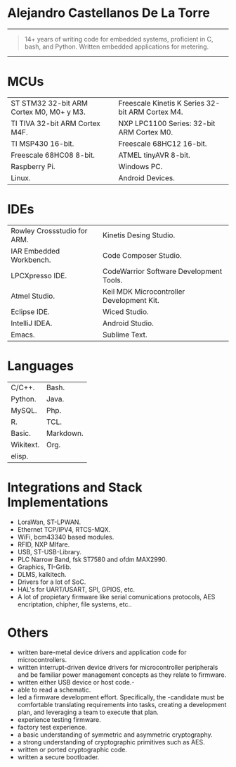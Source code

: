 Alejandro Castellanos De La Torre
=================================

----

> 14+ years of writing code for embedded systems, proficient in C, bash, and Python. Written embedded applications for metering.

----

MCUs
====

|                                          |                                                  |
|------------------------------------------|--------------------------------------------------|
| ST STM32 32-bit ARM Cortex M0, M0+ y M3. | Freescale Kinetis K Series 32-bit ARM Cortex M4. |
| TI TIVA 32-bit ARM Cortex M4F.           | NXP LPC1100 Series: 32-bit ARM Cortex M0.        |
| TI MSP430 16-bit.                        | Freescale 68HC12 16-bit.                         |
| Freescale 68HC08 8-bit.                  | ATMEL tinyAVR 8-bit.                             |
| Raspberry Pi.                            | Windows PC.                                      |
| Linux.                                   | Android Devices.                                 |

IDEs
====

|                             |                                           |
|-----------------------------|-------------------------------------------|
| Rowley Crossstudio for ARM. | Kinetis Desing Studio.                    |
| IAR Embedded Workbench.     | Code Composer Studio.                     |
| LPCXpresso IDE.             | CodeWarrior Software Development Tools.   |
| Atmel Studio.               | Keil MDK Microcontroller Development Kit. |
| Eclipse IDE.                | Wiced Studio.                             |
| IntelliJ IDEA.              | Android Studio.                           |
| Emacs.                      | Sublime Text.                             |

Languages
=========

|           |           |
|-----------|-----------|
| C/C++.    | Bash.     |
| Python.   | Java.     |
| MySQL.    | Php.      |
| R.        | TCL.      |
| Basic.    | Markdown. |
| Wikitext. | Org.      |
| elisp.    |           |
 
Integrations and Stack Implementations
======================================

- LoraWan, ST-LPWAN.
- Ethernet TCP/IPV4, RTCS-MQX.
- WiFi, bcm43340 based modules.
- RFID, NXP MIfare.
- USB, ST-USB-Library.
- PLC Narrow Band, fsk ST7580 and ofdm MAX2990.
- Graphics, TI-Grlib.
- DLMS, kalkitech.
- Drivers for a lot of SoC.
- HAL's for UART/USART, SPI, GPIOS, etc.
- A lot of propietary firmware like serial comunications protocols, AES encriptation, chipher, file systems, etc..

Others
======

- written bare-metal device drivers and application code for microcontrollers.
- written interrupt-driven device drivers for microcontroller peripherals and be familiar power management concepts as they relate to firmware.
- written either USB device or host code.-
- able to read a schematic.
- led a firmware development effort. Specifically, the -candidate must be comfortable translating requirements into tasks, creating a development plan, and leveraging a team to execute that plan.
- experience testing firmware.
- factory test experience.
- a basic understanding of symmetric and asymmetric cryptography.
- a strong understanding of cryptographic primitives such as AES.
- written or ported cryptographic code.
- written a secure bootloader.
  
